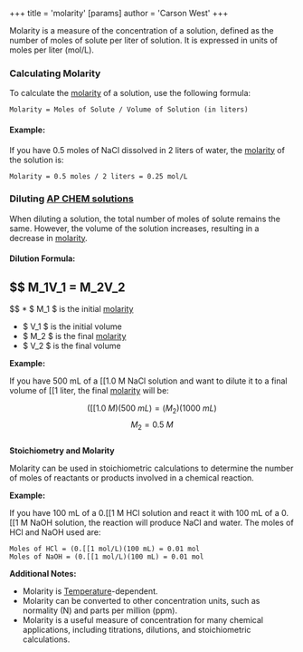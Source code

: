 +++
 title = 'molarity'
[params]
	author = 'Carson West'
+++

Molarity is a measure of the concentration of a solution, defined as the number of moles of solute per liter of solution. It is expressed in units of moles per liter (mol/L).

### **Calculating Molarity**

To calculate the [molarity](./../molarity/) of a solution, use the following formula:

```
Molarity = Moles of Solute / Volume of Solution (in liters)
```

#### **Example:**

If you have 0.5 moles of NaCl dissolved in 2 liters of water, the [molarity](./../molarity/) of the solution is:

```
Molarity = 0.5 moles / 2 liters = 0.25 mol/L
```

### **Diluting [AP CHEM solutions](./../ap-chem-solutions/)**

When diluting a solution, the total number of moles of solute remains the same. However, the volume of the solution increases, resulting in a decrease in [molarity](./../molarity/).

#### **Dilution Formula:**

##  $$  M_1V_1 = M_2V_2
 $$  *  $ M_1 $  is the initial [molarity](./../molarity/)
*  $ V_1 $  is the initial volume
*  $ M_2 $  is the final [molarity](./../molarity/)
*  $ V_2 $  is the final volume

**Example:**

If you have 500 mL of a [[1.0 M NaCl solution and want to dilute it to a final volume of [[1 liter, the final [molarity](./../molarity/) will be:

 $$  ([[1.0 \; M)(500 \; mL) = (M_2)(1000 \; mL)
 $$  $$   M_2 = 0.5\; M
 $$  
**Stoichiometry and Molarity**

Molarity can be used in stoichiometric calculations to determine the number of moles of reactants or products involved in a chemical reaction.

**Example:**

If you have 100 mL of a 0.[[1 M HCl solution and react it with 100 mL of a 0.[[1 M NaOH solution, the reaction will produce NaCl and water. The moles of HCl and NaOH used are:

```
Moles of HCl = (0.[[1 mol/L)(100 mL) = 0.01 mol
Moles of NaOH = (0.[[1 mol/L)(100 mL) = 0.01 mol
```

**Additional Notes:**

* Molarity is [Temperature](./../temperature/)-dependent.
* Molarity can be converted to other concentration units, such as normality (N) and parts per million (ppm).
* Molarity is a useful measure of concentration for many chemical applications, including titrations, dilutions, and stoichiometric calculations.